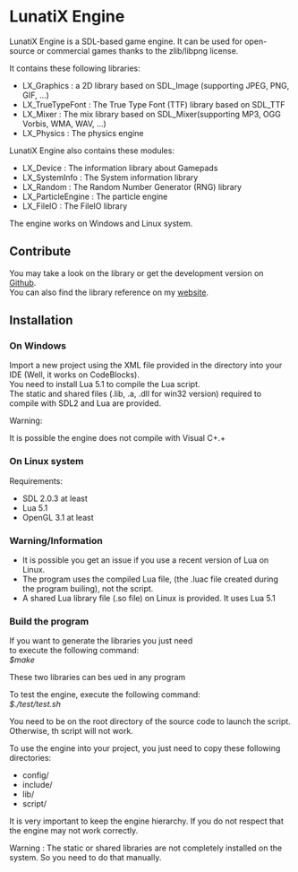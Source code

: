 # LunatiX Engine #

LunatiX Engine is a SDL-based game engine. It can be used for open-source or commercial games thanks to the zlib/libpng license.

It contains these following libraries:
- LX\_Graphics : a 2D library based on SDL_Image (supporting JPEG, PNG, GIF, ...)
- LX\_TrueTypeFont : The True Type Font (TTF) library based on SDL_TTF
- LX\_Mixer : The mix library based on SDL_Mixer(supporting MP3, OGG Vorbis, WMA, WAV, ...)
- LX\_Physics : The physics engine

LunatiX Engine also contains these modules:
- LX\_Device : The information library about Gamepads
- LX\_SystemInfo : The System information library
- LX\_Random : The Random Number Generator (RNG) library
- LX\_ParticleEngine : The particle engine
- LX\_FileIO : The FileIO library


The engine works on Windows and Linux system.



## Contribute ##
 
You may take a look on the library or get the development version on [Github](https://github.com/Gumichan01/lunatix-engine).  
You can also find the library reference on my [website](http://gumichan01.olympe.in/reference/lunatix-engine/).

## Installation ##
### On Windows ###
 
Import a new project using the XML file provided in the directory into your IDE (Well, it works on CodeBlocks).  
You need to install Lua 5.1 to compile the Lua script.  
The static and shared files (.lib, .a, .dll for win32 version) required to compile with SDL2 and Lua are provided.

Warning:  

 It is possible the engine does not compile with Visual C+.+

### On Linux system ###

 Requirements:
 - SDL 2.0.3 at least
 - Lua 5.1
 - OpenGL 3.1 at least


### Warning/Information ###

 - It is possible you get an issue if you use a recent version of Lua on Linux.
 - The program uses the compiled Lua file, (the .luac file created during the program builing), not the script.
 - A shared Lua library file (.so file) on Linux is provided. It uses Lua 5.1

### Build the program ###

If you want to generate the libraries you just need  
to execute the following command:  
 *$make*

These two libraries can bes ued in any program

To test the engine, execute the following command:  
 *$./test/test.sh*

You need to be on the root directory of the source code to launch the script.  
Otherwise, th script will not work.

To use the engine into your project, you just need to copy these following directories:
 - config/
 - include/
 - lib/
 - script/

It is very important to keep the engine hierarchy. If you do not respect that  
the engine may not work correctly.

Warning : The static or shared libraries are not completely installed on the system.
 So you need to do that manually.




